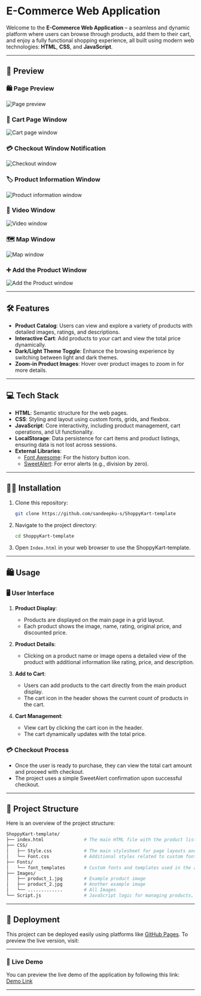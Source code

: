# E-Commerce Web Application

Welcome to the **E-Commerce Web Application** – a seamless and dynamic platform where users can browse through products, add them to their cart, and enjoy a fully functional shopping experience, all built using modern web technologies: **HTML**, **CSS**, and **JavaScript**.

---

## 📸 Preview  
### 🛍️ **Page Preview**  
![Page preview](Images/page_preview.jpg)  
### 🛒 **Cart Page Window**  
![Cart page window](Images/cart.png)  
### 💳 **Checkout Window Notification**  
![Checkout window](Images/checkout.png)  
### 🏷️ **Product Information Window**  
![Product information window](Images/product_information.png)  
### 🎥 **Video Window**  
![Video window](Images/display_video.png)  
### 🗺️ **Map Window**  
![Map window](Images/map.png)  
### ➕ **Add the Product Window**  
![Add the Product window](Images/add_product.png)

---

## 🛠 **Features**

- **Product Catalog**: Users can view and explore a variety of products with detailed images, ratings, and descriptions.
- **Interactive Cart**: Add products to your cart and view the total price dynamically.
- **Dark/Light Theme Toggle**: Enhance the browsing experience by switching between light and dark themes.
- **Zoom-in Product Images**: Hover over product images to zoom in for more details.

---

## 💻 **Tech Stack**

- **HTML**: Semantic structure for the web pages.
- **CSS**: Styling and layout using custom fonts, grids, and flexbox.
- **JavaScript**: Core interactivity, including product management, cart operations, and UI functionality.
- **LocalStorage**: Data persistence for cart items and product listings, ensuring data is not lost across sessions.
- **External Libraries**:
  - [Font Awesome](https://fontawesome.com/): For the history button icon.
  - [SweetAlert](https://sweetalert.js.org/): For error alerts (e.g., division by zero).

---

## 👨‍💻 Installation

1. Clone this repository:
   ```bash
   git clone https://github.com/sandeepku-s/ShoppyKart-template
   ```
2. Navigate to the project directory:
   ```bash
   cd ShoppyKart-template
   ```
3. Open `Index.html` in your web browser to use the ShoppyKart-template.

---

## 🛍️ Usage

### 🖥️ **User Interface**

1. **Product Display**:
   - Products are displayed on the main page in a grid layout.
   - Each product shows the image, name, rating, original price, and discounted price.
   
2. **Product Details**:
   - Clicking on a product name or image opens a detailed view of the product with additional information like rating, price, and description.
   
3. **Add to Cart**:
   - Users can add products to the cart directly from the main product display.
   - The cart icon in the header shows the current count of products in the cart.

4. **Cart Management**:
   - View cart by clicking the cart icon in the header.
   - The cart dynamically updates with the total price.

### 💳 **Checkout Process**

- Once the user is ready to purchase, they can view the total cart amount and proceed with checkout.
- The project uses a simple SweetAlert confirmation upon successful checkout.
  
---

## 📂 Project Structure

Here is an overview of the project structure:

```bash
ShoppyKart-template/
├── index.html               # The main HTML file with the product listing and cart structure
├── CSS/
│   ├── Style.css            # The main stylesheet for page layouts and UI
│   └── Font.css             # Additional styles related to custom fonts
├── Fonts/
│   └── font_templates       # Custom fonts and templates used in the app
├── Images/
│   ├── product_1.jpg        # Example product image
│   ├── product_2.jpg        # Another example image
│   └── .............	     # All Images
└── Script.js                # JavaScript logic for managing products, cart, and UI behavior
```

---

## 🚀 Deployment

This project can be deployed easily using platforms like [GitHub Pages](https://pages.github.com/). To preview the live version, visit:

---

### 🚀 **Live Demo** 
You can preview the live demo of the application by following this link:
[Demo Link](https://sandeepku-s.github.io/ShoppyKart-template/)

---
